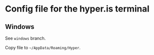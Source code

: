 # Config file for the hyper.is terminal

## Windows
See `windows` branch.

Copy file to `~/AppData/Roaming/Hyper`.
